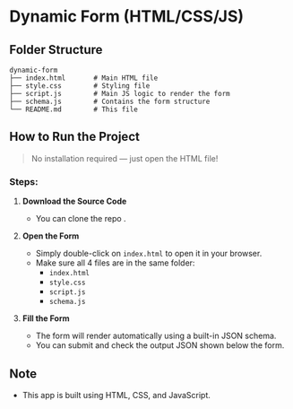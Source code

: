 # Dynamic Form  (HTML/CSS/JS)


## Folder Structure

```
dynamic-form
├── index.html       # Main HTML file
├── style.css        # Styling file
├── script.js        # Main JS logic to render the form
├── schema.js        # Contains the form structure
└── README.md        # This file
```

## How to Run the Project

> No installation required — just open the HTML file!

### Steps:

1. **Download the Source Code**
   - You can clone the repo .

2. **Open the Form**
   - Simply double-click on `index.html` to open it in your browser.
   - Make sure all 4 files are in the same folder:
     - `index.html`
     - `style.css`
     - `script.js`
     - `schema.js`

3. **Fill the Form**
   - The form will render automatically using a built-in JSON schema.
   - You can submit and check the output JSON shown below the form.


## Note

- This app is built using HTML, CSS, and JavaScript.
